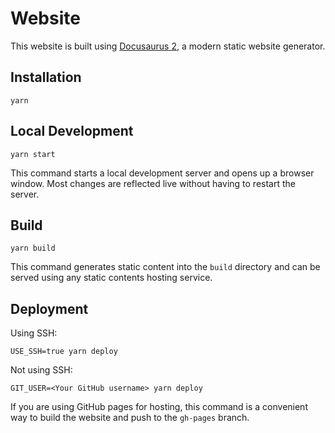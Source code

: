 # Website

This website is built using [Docusaurus 2](https://docusaurus.io/), a modern static website
generator.

## Installation

```
yarn
```

## Local Development

```
yarn start
```

This command starts a local development server and opens up a browser window. Most changes are
reflected live without having to restart the server.

## Build

```
yarn build
```

This command generates static content into the `build` directory and can be served using any static
contents hosting service.

## Deployment

Using SSH:

```
USE_SSH=true yarn deploy
```

Not using SSH:

```
GIT_USER=<Your GitHub username> yarn deploy
```

If you are using GitHub pages for hosting, this command is a convenient way to build the website and
push to the `gh-pages` branch.
